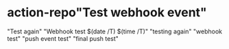 # action-repo"Test webhook event" 
"Test again" 
"Webhook test $(date /T) $(time /T)" 
"testing again" 
"webhook test" 
"push event test" 
"final push test" 
